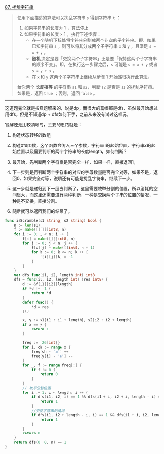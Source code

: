 [87. 扰乱字符串](https://leetcode.cn/problems/scramble-string/)

> 使用下面描述的算法可以扰乱字符串 `s` 得到字符串 `t` ：
>
> 1. 如果字符串的长度为 1 ，算法停止
> 2. 如果字符串的长度 > 1 ，执行下述步骤：
>    - 在一个随机下标处将字符串分割成两个非空的子字符串。即，如果已知字符串 `s` ，则可以将其分成两个子字符串 `x` 和 `y` ，且满足 `s = x + y` 。
>    - **随机** 决定是要「交换两个子字符串」还是要「保持这两个子字符串的顺序不变」。即，在执行这一步骤之后，`s` 可能是 `s = x + y` 或者 `s = y + x` 。
>    - 在 `x` 和 `y` 这两个子字符串上继续从步骤 1 开始递归执行此算法。
>
> 给你两个 **长度相等** 的字符串 `s1` 和 `s2`，判断 `s2` 是否是 `s1` 的扰乱字符串。如果是，返回 `true` ；否则，返回 `false` 。

---

这道题完全就是按照题解来的，说是dp，而很大的篇幅都是dfs，虽然最开始想过用dfs，但是不知道dp + dfs如何下手，之前从来没有试过这样玩。

官解还是比较清晰的，主要的思路就是：

1. 构造状态转移的数组

2. 构造dfs函数，这个函数会传入三个参数，字符串1的起始位置，字符串2的起始位置以及需要判断的两个字符串的长度length，如何判断？

3. 最开始，先判断两个字符串是否完全一样，如果一样，直接返回1，

4. 下一步则是再判断两个字符串的对应的字母数量是否完全对等，如果不是，返回0，如果完全对等，说明还有可能是扰乱字符串，继续下一步。

5. 这一步就是递归到下一层去判断了，这里需要枚举分割的位置，所以消耗的空间很大，而这里还需要进行两种判断，一种是交换两个子串的位置的情况，一种是不交换，直接分割。

6. 随后就可以返回我们的结果了。

```go
func isScramble(s1 string, s2 string) bool {
    n := len(s1)
    f := make([][][]int8, n)
    for i := 0; i < n; i ++ {
        f[i] = make([][]int8, n)
        for j := 0; j < n; j ++ {
            f[i][j] = make([]int8, n + 1)
            for k := 0; k <= n; k ++ {
                f[i][j][k] = -1
            }
        }
    }
    var dfs func(i1, i2, length int) int8
    dfs = func(i1, i2, length int) (res int8) {
        d := &f[i1][i2][length]
        if *d != -1 {
            return *d
        }
        defer func() {
            *d = res
        }()

        x, y := s1[i1 : i1 + length], s2[i2 : i2 + length]
        if x == y {
            return 1
        }

        freq := [26]int{}
        for i, ch := range x {
            freq[ch - 'a'] ++
            freq[y[i] - 'a'] --
        }
        for _, f := range freq[:] {
            if f != 0 {
                return 0
            }
        }
        // 枚举分割位置
        for i := 1; i < length; i ++ {
            if dfs(i1, i2, i) == 1 && dfs(i1 + i, i2 + i, length - i) == 1 {
                return 1
            }
            //交换字符串的情况
            if dfs(i1, i2 + length - i, i) == 1 && dfs(i1 + i, i2, length - i) == 1 {
                return 1
            }
        }
        return 0
    }
    return dfs(0, 0, n) == 1
}
```

